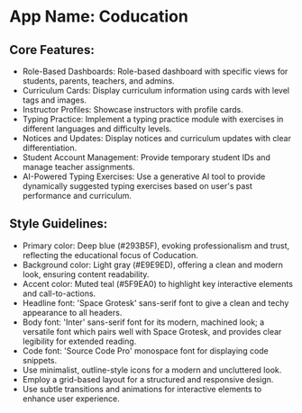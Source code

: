 # **App Name**: Coducation

## Core Features:

- Role-Based Dashboards: Role-based dashboard with specific views for students, parents, teachers, and admins.
- Curriculum Cards: Display curriculum information using cards with level tags and images.
- Instructor Profiles: Showcase instructors with profile cards.
- Typing Practice: Implement a typing practice module with exercises in different languages and difficulty levels.
- Notices and Updates: Display notices and curriculum updates with clear differentiation.
- Student Account Management: Provide temporary student IDs and manage teacher assignments.
- AI-Powered Typing Exercises: Use a generative AI tool to provide dynamically suggested typing exercises based on user's past performance and curriculum.

## Style Guidelines:

- Primary color: Deep blue (#293B5F), evoking professionalism and trust, reflecting the educational focus of Coducation.
- Background color: Light gray (#E9E9ED), offering a clean and modern look, ensuring content readability.
- Accent color: Muted teal (#5F9EA0) to highlight key interactive elements and call-to-actions.
- Headline font: 'Space Grotesk' sans-serif font to give a clean and techy appearance to all headers.
- Body font: 'Inter' sans-serif font for its modern, machined look; a versatile font which pairs well with Space Grotesk, and provides clear legibility for extended reading.
- Code font: 'Source Code Pro' monospace font for displaying code snippets.
- Use minimalist, outline-style icons for a modern and uncluttered look.
- Employ a grid-based layout for a structured and responsive design.
- Use subtle transitions and animations for interactive elements to enhance user experience.